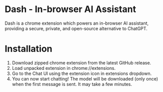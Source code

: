 # Dash - In-browser AI Assistant

Dash is a chrome extension which powers an in-browser AI assistant, providing a secure, private, and open-source alternative to ChatGPT.


# Installation

1. Download zipped chrome extension from the latest GitHub release.
2. Load unpacked extension in chrome://extensions.
3. Go to the Chat UI using the extension icon in extensions dropdown.
4. You can now start chatting! The model will be downloaded (only once) when the first message is sent. It may take a few minutes.
